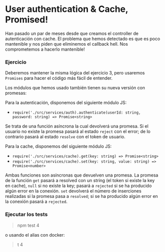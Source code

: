 # User authentication & Cache, Promised!
Han pasado un par de meses desde que creamos el controller de autenticación con cache. El problema que hemos detectado es que es poco mantenible y nos piden que eliminemos el callback hell. Nos comprometemos a hacerlo mantenible!

### Ejercicio
Deberemos mantener la misma lógica del ejercicio 3, pero usaremos `Promises` para hacer el código más fácil de entender.

Los módulos que hemos usado también tienen su nueva versión con promesas:

Para la autenticación, disponemos del siguiente módulo JS:
- `require('./src/services/auth).authenticate(userId: string, password: string) => Promise<string>`

Se trata de una función asíncrona la cual devolverá una promesa. Si el usuario no existe la promesa pasará al estado `reject` con el error; de lo contrario pasará al estado `resolve` con el token de usuario.

Para la cache, disponemos del siguiente módulo JS:
- `require('./src/services/cache).get(key: string) => Promise<string>`
- `require('./src/services/cache).set(key: string, value: string) => Promise<number>`

Ambas funciones son asíncronas que devuelven una promesa. La promesa de la función `get` pasará a resolved con un string (el token si existe la key en cache), `null` si no existe la key; pasará a `rejected` si se ha producido algún error en la conexión. `set` devolverá el número de inserciones realizadas si la promesa pasa a `resolved`; si se ha producido algún error en la conexión pasará a `rejected`.

### Ejecutar los tests
> npm test 4

o usando el alias con docker:

> t 4
